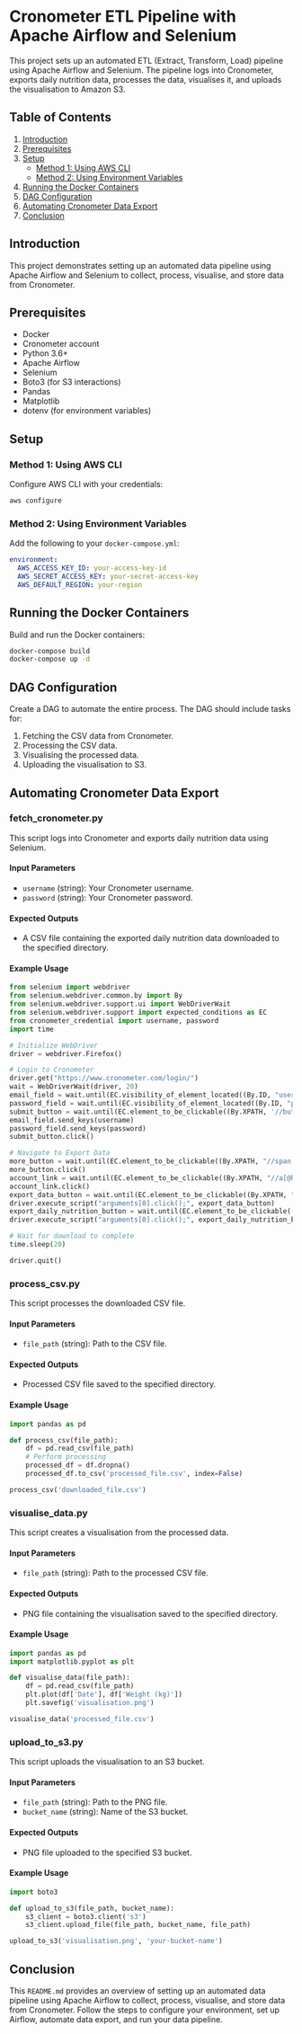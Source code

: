 
# Cronometer ETL Pipeline with Apache Airflow and Selenium

This project sets up an automated ETL (Extract, Transform, Load) pipeline using Apache Airflow and Selenium. The pipeline logs into Cronometer, exports daily nutrition data, processes the data, visualises it, and uploads the visualisation to Amazon S3.

## Table of Contents

1. [Introduction](#introduction)
2. [Prerequisites](#prerequisites)
3. [Setup](#setup)
    - [Method 1: Using AWS CLI](#method-1-using-aws-cli)
    - [Method 2: Using Environment Variables](#method-2-using-environment-variables)
4. [Running the Docker Containers](#running-the-docker-containers)
5. [DAG Configuration](#dag-configuration)
6. [Automating Cronometer Data Export](#automating-cronometer-data-export)
7. [Conclusion](#conclusion)

## Introduction

This project demonstrates setting up an automated data pipeline using Apache Airflow and Selenium to collect, process, visualise, and store data from Cronometer.

## Prerequisites

- Docker
- Cronometer account
- Python 3.6+
- Apache Airflow
- Selenium
- Boto3 (for S3 interactions)
- Pandas
- Matplotlib
- dotenv (for environment variables)

## Setup

### Method 1: Using AWS CLI

Configure AWS CLI with your credentials:

```sh
aws configure
```

### Method 2: Using Environment Variables

Add the following to your `docker-compose.yml`:

```yaml
environment:
  AWS_ACCESS_KEY_ID: your-access-key-id
  AWS_SECRET_ACCESS_KEY: your-secret-access-key
  AWS_DEFAULT_REGION: your-region
```

## Running the Docker Containers

Build and run the Docker containers:

```bash
docker-compose build
docker-compose up -d
```

## DAG Configuration

Create a DAG to automate the entire process. The DAG should include tasks for:

1. Fetching the CSV data from Cronometer.
2. Processing the CSV data.
3. Visualising the processed data.
4. Uploading the visualisation to S3.

## Automating Cronometer Data Export

### fetch_cronometer.py

This script logs into Cronometer and exports daily nutrition data using Selenium.

#### Input Parameters
- `username` (string): Your Cronometer username.
- `password` (string): Your Cronometer password.

#### Expected Outputs
- A CSV file containing the exported daily nutrition data downloaded to the specified directory.

#### Example Usage

```python
from selenium import webdriver
from selenium.webdriver.common.by import By
from selenium.webdriver.support.ui import WebDriverWait
from selenium.webdriver.support import expected_conditions as EC
from cronometer_credential import username, password
import time

# Initialize WebDriver
driver = webdriver.Firefox()

# Login to Cronometer
driver.get("https://www.cronometer.com/login/")
wait = WebDriverWait(driver, 20)
email_field = wait.until(EC.visibility_of_element_located((By.ID, "username")))
password_field = wait.until(EC.visibility_of_element_located((By.ID, "password")))
submit_button = wait.until(EC.element_to_be_clickable((By.XPATH, '//button[span[@id="login_txt"]]')))
email_field.send_keys(username)
password_field.send_keys(password)
submit_button.click()

# Navigate to Export Data
more_button = wait.until(EC.element_to_be_clickable((By.XPATH, "//span[text()='More']")))
more_button.click()
account_link = wait.until(EC.element_to_be_clickable((By.XPATH, "//a[@href='#account']")))
account_link.click()
export_data_button = wait.until(EC.element_to_be_clickable((By.XPATH, "//button[text()='Export Data']")))
driver.execute_script("arguments[0].click();", export_data_button)
export_daily_nutrition_button = wait.until(EC.element_to_be_clickable((By.XPATH, '//button[contains(text(), "Export Daily Nutrition")]')))
driver.execute_script("arguments[0].click();", export_daily_nutrition_button)

# Wait for download to complete
time.sleep(20)

driver.quit()
```

### process_csv.py

This script processes the downloaded CSV file.

#### Input Parameters
- `file_path` (string): Path to the CSV file.

#### Expected Outputs
- Processed CSV file saved to the specified directory.

#### Example Usage

```python
import pandas as pd

def process_csv(file_path):
    df = pd.read_csv(file_path)
    # Perform processing
    processed_df = df.dropna()
    processed_df.to_csv('processed_file.csv', index=False)

process_csv('downloaded_file.csv')
```

### visualise_data.py

This script creates a visualisation from the processed data.

#### Input Parameters
- `file_path` (string): Path to the processed CSV file.

#### Expected Outputs
- PNG file containing the visualisation saved to the specified directory.

#### Example Usage

```python
import pandas as pd
import matplotlib.pyplot as plt

def visualise_data(file_path):
    df = pd.read_csv(file_path)
    plt.plot(df['Date'], df['Weight (kg)'])
    plt.savefig('visualisation.png')

visualise_data('processed_file.csv')
```

### upload_to_s3.py

This script uploads the visualisation to an S3 bucket.

#### Input Parameters
- `file_path` (string): Path to the PNG file.
- `bucket_name` (string): Name of the S3 bucket.

#### Expected Outputs
- PNG file uploaded to the specified S3 bucket.

#### Example Usage

```python
import boto3

def upload_to_s3(file_path, bucket_name):
    s3_client = boto3.client('s3')
    s3_client.upload_file(file_path, bucket_name, file_path)

upload_to_s3('visualisation.png', 'your-bucket-name')
```

## Conclusion

This `README.md` provides an overview of setting up an automated data pipeline using Apache Airflow to collect, process, visualise, and store data from Cronometer. Follow the steps to configure your environment, set up Airflow, automate data export, and run your data pipeline.

